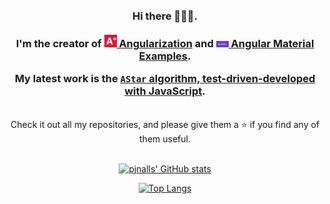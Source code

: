 <br>
<h3 align="center">
<br>
Hi there 🙋🏾‍♂️.
<br>
<br>
I'm the creator of <a href="https://github.com/pjnalls/Angularization"><b><img src="img/a-degrees.png" width="20px"/> Angularization</b></a> and <a href="https://github.com/pjnalls/ng-material-examples"><b><img src="img/ng-mat-ex.png" width="20px"/> Angular Material Examples</b></a>.
<br> 

My latest work is the <a href="https://github.com/pjnalls/test-driven-javascript-dsa/blob/main/algorithms/search/a-star.js"><b>`AStar` algorithm, test-driven-developed with JavaScript</b></a>.

</h3>

<br>


<div align="center">
Check it out all my repositories, and please give them a ⭐ if you find any of them useful.
</div>

<div align="center">

<!--
<img src="https://bigheads.io/svg?accessory=roundGlasses&body=chest&circleColor=blue&clothing=shirt&clothingColor=blue&eyebrows=concerned&eyes=happy&faceMask=false&faceMaskColor=black&facialHair=none&graphic=none&hair=buzz&hairColor=black&hat=none&hatColor=black&lashes=false&&mask=false&mouth=openSmile&skinTone=dark" alt="pjnalls the Greeter" width="250" />
-->

<br>

[![pjnalls' GitHub stats](https://github-readme-stats.vercel.app/api?username=pjnalls&count_private=true&show_icons=true)](https://github.com/anuraghazra/github-readme-stats)

[![Top Langs](https://github-readme-stats.vercel.app/api/top-langs/?username=pjnalls&layout=compact)](https://github.com/anuraghazra/github-readme-stats)

</div>
